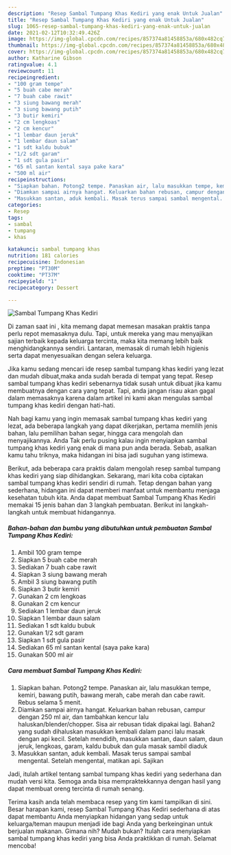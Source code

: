 ```yaml
---
description: "Resep Sambal Tumpang Khas Kediri yang enak Untuk Jualan"
title: "Resep Sambal Tumpang Khas Kediri yang enak Untuk Jualan"
slug: 1065-resep-sambal-tumpang-khas-kediri-yang-enak-untuk-jualan
date: 2021-02-12T10:32:49.426Z
image: https://img-global.cpcdn.com/recipes/857374a81458853a/680x482cq70/sambal-tumpang-khas-kediri-foto-resep-utama.jpg
thumbnail: https://img-global.cpcdn.com/recipes/857374a81458853a/680x482cq70/sambal-tumpang-khas-kediri-foto-resep-utama.jpg
cover: https://img-global.cpcdn.com/recipes/857374a81458853a/680x482cq70/sambal-tumpang-khas-kediri-foto-resep-utama.jpg
author: Katharine Gibson
ratingvalue: 4.1
reviewcount: 11
recipeingredient:
- "100 gram tempe"
- "5 buah cabe merah"
- "7 buah cabe rawit"
- "3 siung bawang merah"
- "3 siung bawang putih"
- "3 butir kemiri"
- "2 cm lengkoas"
- "2 cm kencur"
- "1 lembar daun jeruk"
- "1 lembar daun salam"
- "1 sdt kaldu bubuk"
- "1/2 sdt garam"
- "1 sdt gula pasir"
- "65 ml santan kental saya pake kara"
- "500 ml air"
recipeinstructions:
- "Siapkan bahan. Potong2 tempe. Panaskan air, lalu masukkan tempe, kemiri, bawang putih, bawang merah, cabe merah dan cabe rawit. Rebus selama 5 menit."
- "Diamkan sampai airnya hangat. Keluarkan bahan rebusan, campur dengan 250 ml air, dan tambahkan kencur lalu haluskan/blender/chopper. Sisa air rebusan tidak dipakai lagi. Bahan2 yang sudah dihaluskan masukkan kembali dalam panci lalu masak dengan api kecil. Setelah mendidih, masukkan santan, daun salam, daun jeruk, lengkoas, garam, kaldu bubuk dan gula masak sambil diaduk"
- "Masukkan santan, aduk kembali. Masak terus sampai sambal mengental. Setelah mengental, matikan api. Sajikan"
categories:
- Resep
tags:
- sambal
- tumpang
- khas

katakunci: sambal tumpang khas 
nutrition: 181 calories
recipecuisine: Indonesian
preptime: "PT30M"
cooktime: "PT37M"
recipeyield: "1"
recipecategory: Dessert

---
```



![Sambal Tumpang Khas Kediri](https://img-global.cpcdn.com/recipes/857374a81458853a/680x482cq70/sambal-tumpang-khas-kediri-foto-resep-utama.jpg)

Di zaman  saat ini , kita memang dapat memesan masakan praktis tanpa perlu repot memasaknya dulu. Tapi, untuk mereka yang mau menyajikan sajian terbaik kepada keluarga tercinta, maka kita memang lebih baik menghidangkannya sendiri. Lantaran, memasak di rumah lebih higienis serta dapat menyesuaikan dengan selera keluarga.

Jika kamu sedang mencari ide resep sambal tumpang khas kediri yang lezat dan mudah dibuat,maka anda sudah berada di tempat yang tepat. Resep sambal tumpang khas kediri  sebenarnya tidak susah untuk dibuat jika kamu membuatnya dengan cara yang tepat. Tapi, anda jangan risau akan gagal dalam memasaknya 
karena dalam artikel ini kami akan mengulas sambal tumpang khas kediri dengan hati-hati.  



Nah bagi kamu yang ingin memasak sambal tumpang khas kediri yang lezat, ada beberapa langkah yang dapat dikerjakan, pertama memilih jenis bahan, lalu pemilihan bahan segar, hingga cara mengolah dan menyajikannya. Anda Tak perlu pusing kalau ingin menyiapkan sambal tumpang khas kediri yang enak di mana pun anda berada. Sebab, asalkan kamu  tahu triknya, maka hidangan ini bisa jadi suguhan yang istimewa.

Berikut, ada beberapa cara praktis  dalam mengolah resep sambal tumpang khas kediri yang siap dihidangkan. Sekarang, mari kita coba ciptakan sambal tumpang khas kediri sendiri di rumah. Tetap dengan bahan yang sederhana, hidangan ini dapat memberi manfaat untuk membantu menjaga kesehatan tubuh kita. Anda dapat membuat Sambal Tumpang Khas Kediri memakai 15 jenis bahan dan 3 langkah pembuatan. Berikut ini langkah-langkah untuk membuat hidangannya.

<!--inarticleads1-->

##### Bahan-bahan dan bumbu yang dibutuhkan untuk pembuatan Sambal Tumpang Khas Kediri:

1. Ambil 100 gram tempe
1. Siapkan 5 buah cabe merah
1. Sediakan 7 buah cabe rawit
1. Siapkan 3 siung bawang merah
1. Ambil 3 siung bawang putih
1. Siapkan 3 butir kemiri
1. Gunakan 2 cm lengkoas
1. Gunakan 2 cm kencur
1. Sediakan 1 lembar daun jeruk
1. Siapkan 1 lembar daun salam
1. Sediakan 1 sdt kaldu bubuk
1. Gunakan 1/2 sdt garam
1. Siapkan 1 sdt gula pasir
1. Sediakan 65 ml santan kental (saya pake kara)
1. Gunakan 500 ml air




<!--inarticleads2-->

##### Cara membuat Sambal Tumpang Khas Kediri:

1. Siapkan bahan. Potong2 tempe. Panaskan air, lalu masukkan tempe, kemiri, bawang putih, bawang merah, cabe merah dan cabe rawit. Rebus selama 5 menit.
1. Diamkan sampai airnya hangat. Keluarkan bahan rebusan, campur dengan 250 ml air, dan tambahkan kencur lalu haluskan/blender/chopper. Sisa air rebusan tidak dipakai lagi. Bahan2 yang sudah dihaluskan masukkan kembali dalam panci lalu masak dengan api kecil. Setelah mendidih, masukkan santan, daun salam, daun jeruk, lengkoas, garam, kaldu bubuk dan gula masak sambil diaduk
1. Masukkan santan, aduk kembali. Masak terus sampai sambal mengental. Setelah mengental, matikan api. Sajikan




Jadi, itulah artikel tentang  sambal tumpang khas kediri  yang sederhana dan mudah versi kita. Semoga anda bisa mempraktekkannya dengan hasil yang dapat membuat oreng tercinta di rumah senang. 

Terima kasih anda telah membaca resep yang tim kami tampilkan di sini. Besar harapan kami, resep  Sambal Tumpang Khas Kediri sederhana di atas dapat membantu Anda menyiapkan hidangan yang sedap untuk keluarga/teman maupun menjadi ide bagi Anda yang berkeinginan untuk berjualan makanan. Gimana nih? Mudah bukan? Itulah cara menyiapkan sambal tumpang khas kediri yang bisa Anda praktikkan di rumah. Selamat mencoba!

